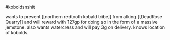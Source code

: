 #koboldsnshit

wants to prevent [[northern redtooth kobald tribe]] from atking [[DeadRose Quarry]] and will reward with 127gp for doing so in the form of a massive jemstone. also wants watercress and will pay 3g on delivery. knows location of kobolds.